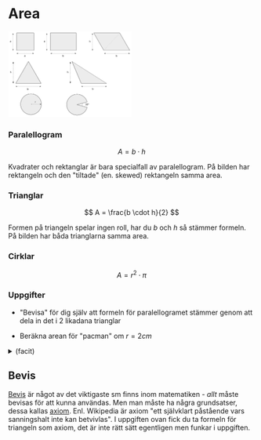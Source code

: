 # Area

<img src="area.svg" width="50%" />

### Paralellogram

$$ A = b \cdot h $$

Kvadrater och rektanglar är bara specialfall av paralellogram. På
bilden har rektangeln och den "tiltade" (en. skewed) rektangeln samma area.


### Trianglar

$$ A = \frac{b \cdot h}{2} $$

Formen på triangeln spelar ingen roll, har du $b$ och
$h$ så stämmer formeln. På bilden har båda trianglarna samma area.


### Cirklar

$$ A = r^2 \cdot \pi $$


### Uppgifter

* "Bevisa" för dig själv att formeln för paralellogramet stämmer genom
  att dela in det i 2 likadana trianglar

* Beräkna arean för "pacman" om $r = 2 cm$


<details><summary>(facit)</summary>

$$ A = \frac{b \cdot h}{2} + \frac{b \cdot h}{2} = b \cdot h $$

Ta arean av hela cirkeln minus "tårtbiten"
$$ A = 2^2 \cdot \pi - 2^2 \cdot \pi \cdot \frac{30}{360} = 4 \pi -  \frac{4 \pi}{12} =  \frac{4 \pi \cdot 11}{12} = \frac{44 \pi}{12} \approx 11.52 \text{ cm}^2 $$

</details>

## Bevis

[Bevis](https://sv.wikipedia.org/wiki/Matematiskt_bevis)
är något av det viktigaste sm finns inom matematiken - *allt* måste
bevisas för att kunna användas. Men man måste ha några grundsatser,
dessa kallas [axiom](https://sv.wikipedia.org/wiki/Axiom).
Enl. Wikipedia är axiom "ett självklart påstående vars sanningshalt
inte kan betvivlas". I uppgiften ovan fick du ta formeln för triangeln
som axiom, det är inte rätt sätt egentligen men funkar i uppgiften.

